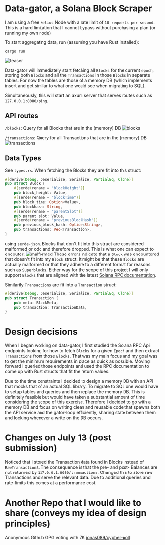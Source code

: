 # Data-gator, a Solana Block Scraper
I am using a free `Helius` Node with a rate limit of `10 requests per second`. This is a hard limitation that I cannot bypass without purchasing a plan (or running my own node)

To start aggregating data, run (assuming you have Rust installed):
```
cargo run
```
![teaser](https://github.com/jonas089/solforge-interview-task/blob/master/resources/teaser.png)

Data-gator will immediately start fetching all `Blocks` for the current `epoch`, storing both `Blocks` and all the `Transactions` in those `Blocks` in separate tables.
For now the tables are those of a memory DB (which implements insert and get similar to what one would see when migrating to SQL).

Simultaneously, this will start an axum server that serves routes such as `127.0.0.1:8080/ping`.

## API routes
`/blocks`: Query for all Blocks that are in the (memory) DB
![blocks](https://github.com/jonas089/solforge-interview-task/blob/master/resources/api-blocks.png)

`/transactions`: Query for all Transactions that are in the (memory) DB
![transactions](https://github.com/jonas089/solforge-interview-task/blob/master/resources/api-transactions.png)

## Data Types
See `types.rs`. When fetching the Blocks they are fit into this struct:

```rust
#[derive(Debug, Deserialize, Serialize, PartialEq, Clone)]
pub struct Block {
    #[serde(rename = "blockHeight")]
    pub block_height: Value,
    #[serde(rename = "blockTime")]
    pub block_time: Option<Value>,
    pub blockhash: String,
    #[serde(rename = "parentSlot")]
    pub parent_slot: Value,
    #[serde(rename = "previousBlockHash")]
    pub previous_block_hash: Option<String>,
    pub transactions: Vec<Transaction>,
}

```
using `serde-json`. Blocks that don't fit into this struct are considered malformed or odd and therefore dropped.
This is what one can expect to encouter:
![malformed](https://github.com/jonas089/solforge-interview-task/blob/master/resources/malformed.png)
These errors indicate that a `Block` was encountered that doesn't fit into my `Block` struct.
It might be that these `Blocks` are actually malformed or that they adhere to a different format for reasons such as 
`Superblocks`. Either way for the scope of this project I will only support `Blocks` that are aligned with the latest [Solana RPC documentation](https://solana.com/docs/rpc/http/getblock).

Similarily `Transactions` are fit into a `Transaction` struct:
```rust
#[derive(Debug, Deserialize, Serialize, PartialEq, Clone)]
pub struct Transaction {
    pub meta: BlockMeta,
    pub transaction: TransactionData,
}
```

# Design decisions
When I began working on data-gator, I first studied the Solana RPC Api endpoints looking for how to fetch `Blocks` for a given `Epoch` and then extract `Transactions` from those `Blocks`.
That was my main focus and my goal was to get the minimum requirements in place as quick as possible. Moving forward I queried those endpoints and used the RPC documentation to come up
with Rust structs that fit the return values.

Due to the time constraints I decided to design a memory DB with an API that mocks that of an actual SQL library. To migrate to SQL one would have to setup tables and queries and then replace the
memory DB. This is definitely feasible but would have taken a substantial amount of time considering the scope of this exercise. Therefore I decided to go with a memory DB and focus on writing clean
and reusable code that spawns both the API service and the gator-loop efficiently, sharing state between them and locking whenever a write on the DB occurs.

# Changes on July 13 (post submission)
Noticed that I stored the Transaction data found in Blocks instead of `RawTransaction`s. The consequence is that the pre- and post- Balances are not returned by `127.0.0.1:8080/transactions`. Changed this to store raw Transactions and serve the relevant data. Due to additional queries and rate-limits this comes at a performance cost. 

# Another Repo that I would like to share (conveys my idea of design principles)
Anonymous Github GPG voting with ZK [jonas089/cypher-poll](https://github.com/jonas089/cypher-poll)

